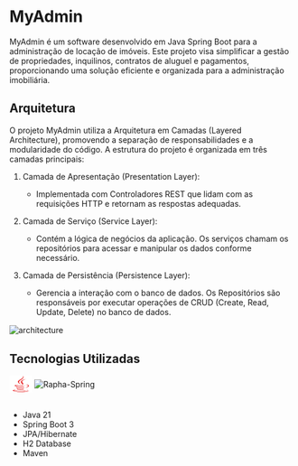 <h1>MyAdmin</h1>
<p>MyAdmin é um software desenvolvido em Java Spring Boot para a administração de locação de imóveis. Este projeto visa simplificar a gestão de propriedades, inquilinos, contratos de aluguel e pagamentos, proporcionando uma solução eficiente e organizada para a administração imobiliária.</p>

<h2>Arquitetura</h2>
<p>O projeto MyAdmin utiliza a Arquitetura em Camadas (Layered Architecture), promovendo a separação de responsabilidades e a modularidade do código. A estrutura do projeto é organizada em três camadas principais:</p>
<ol>
  <li>
    <p>Camada de Apresentação (Presentation Layer):</p>
    <ul>
      <li>Implementada com Controladores REST que lidam com as requisições HTTP e retornam as respostas adequadas.</li>
    </ul>
  </li>
  <li>
    <p>Camada de Serviço (Service Layer):</p>
    <ul>
      <li>Contém a lógica de negócios da aplicação. Os serviços chamam os repositórios para acessar e manipular os dados conforme necessário.</li>
    </ul>
  </li>
  <li>
    <p>Camada de Persistência (Persistence Layer):</p>
    <ul>
      <li>Gerencia a interação com o banco de dados. Os Repositórios são responsáveis por executar operações de CRUD (Create, Read, Update, Delete) no banco de dados.</li>
    </ul>
  </li>
</ol>

<img align="center" alt="architecture" src="https://miro.medium.com/v2/resize:fit:1400/1*neBcAZJyLGpE7KHc3sH8bw.png" alt="architecture" width="500" height="228"/>

<h2>Tecnologias Utilizadas</h2>
<div>
  <img align="center" alt="Rapha-Java" height="30" width="40" src="https://raw.githubusercontent.com/devicons/devicon/master/icons/java/java-plain.svg">
  <img align="center" alt="Rapha-Spring" src="https://www.vectorlogo.zone/logos/springio/springio-icon.svg" alt="spring" width="30" height="30"/>
</div>
<br>
<ul>
  <li>Java 21</li>
  <li>Spring Boot 3</li>
  <li>JPA/Hibernate</li>
  <li>H2 Database</li>
  <li>Maven</li>
</ul>
